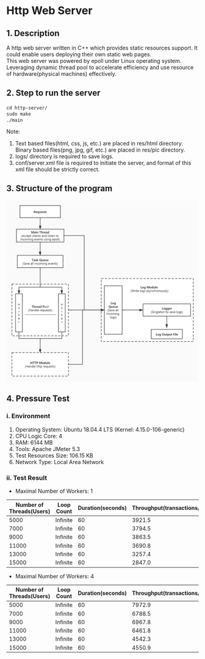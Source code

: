 # Http Web Server
## 1. Description
A http web server written in C++ which provides static resources support. It could enable users deploying their own static web pages.  
This web server was powered by epoll under Linux operating system. Leveraging dynamic thread pool to accelerate efficiency and use resource of hardware(physical machines) effectively.
## 2. Step to run the server
```
cd http-server/
sudo make
./main
```
Note:  
1. Text based files(html, css, js, etc.) are placed in res/html directory. Binary based files(png, jpg, gif, etc.) are placed in res/pic directory.  
2. logs/ directory is required to save logs.
3. conf/server.xml file is required to initiate the server, and format of this xml file should be strictly correct.
## 3. Structure of the program
![Structure Diagram](https://raw.githubusercontent.com/zheyuyang0515/Pic/master/structure.jpg)
## 4. Pressure Test
### i. Environment
1. Operating System: Ubuntu 18.04.4 LTS (Kernel: 4.15.0-106-generic)
2. CPU Logic Core: 4
3. RAM: 6144 MB
4. Tools: Apache JMeter 5.3
5. Test Resources Size: 106.15 KB
6. Network Type: Local Area Network
### ii. Test Result 
- Maximal Number of Workers: 1  

 |Number of Threads(Users)| Loop Count  | Duration(seconds) |  Throughput(transactions/second) |  Error(%) | Received(KB/Sec) | Sent(KB/Sec)    |
 |  ----                  | ----        |  ----             |              ----                |  ----     |     ----         |            ---- |
 | 5000                   | Infinite    |     60            |      3921.5                      |   0       |   4901.00        |  471.04         |
 | 7000                   | Infinite    |     60            |      3794.5                      |   0       |   4743.07        |  455.78         |
 | 9000                   | Infinite    |     60            |      3863.5                      |   0       |   4829.41        |  464.08         |
 | 11000                  | Infinite    |     60            |      3690.8                      |   0       |   4613.45        |  443.32         |
 | 13000                  | Infinite    |     60            |      3257.4                      |   0       |   4071.72        |  391.27         |
 | 15000                  | Infinite    |     60            |      2847.0                      |   17.80   |   4148.62        |  281.11         |

- Maximal Number of Workers: 4  

 |Number of Threads(Users)| Loop Count  | Duration(seconds) |  Throughput(transactions/second) |  Error(%) | Received(KB/Sec) | Sent(KB/Sec)    |
 |  ----                  | ----        |  ----             |              ----                |  ----     |     ----         |            ---- |
 | 5000                   | Infinite    |     60            |    7972.9                        |   0       |   9966.11        |   957.68        |
 | 7000                   | Infinite    |     60            |    6788.5                        |   0       |   8485.58        |   815.41        |
 | 9000                   | Infinite    |     60            |    6967.8                        |   0       |   8709.69        |   836.95        |
 | 11000                  | Infinite    |     60            |    6461.8                        |   0       |   8077.27        |   776.18        |
 | 13000                  | Infinite    |     60            |    4542.3                        |   0       |   5677.85        |   545.61        |
 | 15000                  | Infinite    |     60            |    4550.9                        |   19.93   |   6744.39        |   437.69        |



